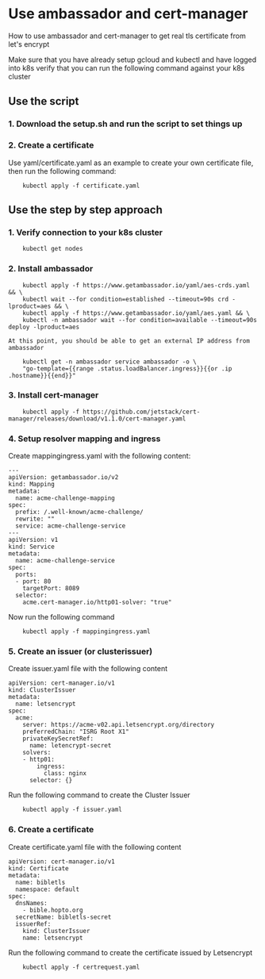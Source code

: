 # Use ambassador and cert-manager
How to use ambassador and cert-manager to get real tls certificate from let's encrypt

Make sure that you have already setup gcloud and kubectl and have logged into k8s
verify that you can run the following command against your k8s cluster

## Use the script 

### 1. Download the setup.sh and run the script to set things up
### 2. Create a certificate
Use yaml/certificate.yaml as an example to create your own certificate
file, then run the following command:
```
    kubectl apply -f certificate.yaml
```


## Use the step by step approach

### 1. Verify connection to your k8s cluster

```
    kubectl get nodes
```

### 2. Install ambassador

```
    kubectl apply -f https://www.getambassador.io/yaml/aes-crds.yaml && \
    kubectl wait --for condition=established --timeout=90s crd -lproduct=aes && \
    kubectl apply -f https://www.getambassador.io/yaml/aes.yaml && \
    kubectl -n ambassador wait --for condition=available --timeout=90s deploy -lproduct=aes
```
    At this point, you should be able to get an external IP address from ambassador
```
    kubectl get -n ambassador service ambassador -o \
    "go-template={{range .status.loadBalancer.ingress}}{{or .ip .hostname}}{{end}}"
```

### 3. Install cert-manager

```
    kubectl apply -f https://github.com/jetstack/cert-manager/releases/download/v1.1.0/cert-manager.yaml 
```

### 4. Setup resolver mapping and ingress

Create mappingingress.yaml with the following content:

```
---
apiVersion: getambassador.io/v2
kind: Mapping
metadata:
  name: acme-challenge-mapping
spec:
  prefix: /.well-known/acme-challenge/
  rewrite: ""
  service: acme-challenge-service
---
apiVersion: v1
kind: Service
metadata:
  name: acme-challenge-service
spec:
  ports:
  - port: 80
    targetPort: 8089
  selector:
    acme.cert-manager.io/http01-solver: "true"

```
Now run the following command

```
    kubectl apply -f mappingingress.yaml
```

### 5. Create an issuer (or clusterissuer)

Create issuer.yaml file with the following content
```
apiVersion: cert-manager.io/v1
kind: ClusterIssuer
metadata:
  name: letsencrypt
spec:
  acme:
    server: https://acme-v02.api.letsencrypt.org/directory
    preferredChain: "ISRG Root X1"
    privateKeySecretRef:
      name: letencrypt-secret
    solvers:
    - http01:
        ingress:
          class: nginx
      selector: {}
```
Run the following command to create the Cluster Issuer

```
    kubectl apply -f issuer.yaml
```

### 6. Create a certificate

Create certificate.yaml file with the following content
```
apiVersion: cert-manager.io/v1
kind: Certificate
metadata:
  name: bibletls
  namespace: default
spec:
  dnsNames:
    - bible.hopto.org
  secretName: bibletls-secret
  issuerRef:
    kind: ClusterIssuer
    name: letsencrypt
```
Run the following command to create the certificate issued by Letsencrypt

```
    kubectl apply -f certrequest.yaml
```